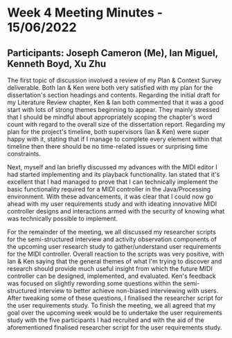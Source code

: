 # Week 4 Meeting Minutes - 15/06/2022
## Participants: Joseph Cameron (Me), Ian Miguel, Kenneth Boyd, Xu Zhu

The first topic of discussion involved a review of my Plan & Context Survey deliverable. Both Ian & Ken were both very satisfied with my plan for the dissertation's section headings and contents. Regarding the initial draft for my Literature Review chapter, Ken & Ian both commented that it was a good start with lots of strong themes beginning to appear. They mainly stressed that I should be mindful about appropriately scoping the chapter's word count with regard to the overall size of the dissertation report. Regarding my plan for the project's timeline, both supervisors (Ian & Ken) were super happy with it, stating that if I manage to complete every element within that timeline then there should be no time-related issues or surprising time constraints.

Next, myself and Ian briefly discussed my advances with the MIDI editor I had started implementing and its playback functionality. Ian stated that it's excellent that I had managed to prove that I can technically implement the basic functionality required for a MIDI controller in the Java/Processing environment. With these advancements, it was clear that I could now go ahead with my user requirements study and with ideating innovative MIDI controller designs and interactions armed with the security of knowing what was technically possible to implement.

For the remainder of the meeting, we all discussed my researcher scripts for the semi-structured interview and activity observation components of the upcoming user research study to gather/understand user requirements for the MIDI controller. Overall reaction to the scripts was very positive, with Ian & Ken saying that the general themes of what I'm trying to discover and research should provide much useful insight from which the future MIDI controller can be designed, implemented, and evaluated. Ken's feedback was focused on slightly rewording some questions within the semi-structured interview to better achieve non-biased interviewing with users. After tweaking some of these questions, I finalised the researcher script for the user requirements study. To finish the meeting, we all agreed that my goal over the upcoming week would be to undertake the user requirements study with the five participants I had recruited and with the aid of the aforementioned finalised researcher script for the user requirements study.